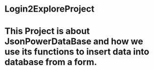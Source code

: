 # Login2ExploreProject

#  This Project is about JsonPowerDataBase and how we use its functions to insert data into database from a form.
